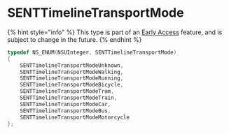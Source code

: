 # SENTTimelineTransportMode

{% hint style="info" %}
This type is part of an [Early Access](../../../appendix/feature-production-readiness.md) feature, and is subject to change in the future.
{% endhint %}

```objectivec
typedef NS_ENUM(NSUInteger, SENTTimelineTransportMode)
{
    SENTTimelineTransportModeUnknown,
    SENTTimelineTransportModeWalking,
    SENTTimelineTransportModeRunning,
    SENTTimelineTransportModeBicycle,
    SENTTimelineTransportModeTram,
    SENTTimelineTransportModeTrain,
    SENTTimelineTransportModeCar,
    SENTTimelineTransportModeBus,
    SENTTimelineTransportModeMotorcycle
};
```
